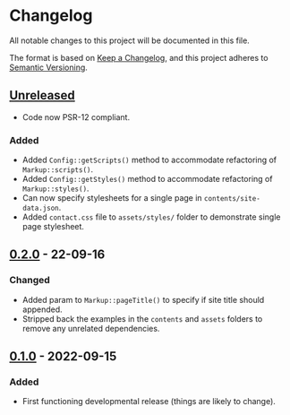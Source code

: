 # Changelog

All notable changes to this project will be documented in this file.

The format is based on [Keep a Changelog](https://keepachangelog.com/en/1.0.0/), and this project adheres to [Semantic Versioning](https://semver.org/spec/v2.0.0.html).

## [Unreleased]

- Code now PSR-12 compliant.

### Added

- Added `Config::getScripts()` method to accommodate refactoring of `Markup::scripts()`.
- Added `Config::getStyles()` method to accommodate refactoring of `Markup::styles()`.
- Can now specify stylesheets for a single page in `contents/site-data.json`.
- Added `contact.css` file to `assets/styles/` folder to demonstrate single page stylesheet.

## [0.2.0] - 22-09-16

### Changed

- Added param to `Markup::pageTitle()` to specify if site title should appended.
- Stripped back the examples in the `contents` and `assets` folders to remove any unrelated dependencies.

## [0.1.0] - 2022-09-15

### Added

- First functioning developmental release (things are likely to change).

[Unreleased]: https://github.com/lmd-code/lmdpages/compare/v0.2.0...HEAD
[0.2.0]: https://github.com/lmd-code/lmdpages/releases/tag/v0.2.0
[0.1.0]: https://github.com/lmd-code/lmdpages/releases/tag/v0.1.0
